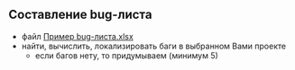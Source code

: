 ## Составление bug-листа
- файл [Пример bug-листа.xlsx](https://github.com/the-hwk/GSTU-software-testing/blob/main/L3/%D0%9F%D1%80%D0%B8%D0%BC%D0%B5%D1%80%20bug-%D0%BB%D0%B8%D1%81%D1%82%D0%B0.xlsx)
- найти, вычислить, локализировать баги в выбранном Вами проекте
  - если багов нету, то придумываем (минимум 5)
